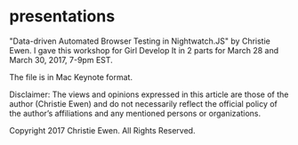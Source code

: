 # presentations

"Data-driven Automated Browser Testing in Nightwatch.JS" by Christie Ewen.  I gave this workshop for Girl Develop It in 2 parts for March 28 and March 30, 2017, 7-9pm EST.

The file is in Mac Keynote format.  



Disclaimer: The views and opinions expressed in this article are those of 
the author (Christie Ewen) and do not necessarily reflect the official policy 
of the author’s affiliations and any mentioned persons or organizations.



Copyright 2017 Christie Ewen. All Rights Reserved.





